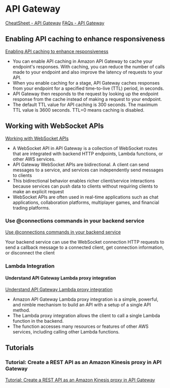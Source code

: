 # API Gateway

[CheatSheet - API Gateway](https://tutorialsdojo.com/amazon-api-gateway)
[FAQs - API Gateway](https://aws.amazon.com/api-gateway/faqs)

## Enabling API caching to enhance responsiveness

[Enabling API caching to enhance responsiveness](https://docs.aws.amazon.com/apigateway/latest/developerguide/api-gateway-caching.html)

- You can enable API caching in Amazon API Gateway to cache your endpoint's responses. With caching, you can reduce the number of calls made to your endpoint and also improve the latency of requests to your API.
- When you enable caching for a stage, API Gateway caches responses from your endpoint for a specified time-to-live (TTL) period, in seconds. 
- API Gateway then responds to the request by looking up the endpoint response from the cache instead of making a request to your endpoint. 
- The default TTL value for API caching is 300 seconds. The maximum TTL value is 3600 seconds. TTL=0 means caching is disabled.

## Working with WebSocket APIs

[Working with WebSocket APIs](https://docs.aws.amazon.com/apigateway/latest/developerguide/apigateway-websocket-api.html)

- A WebSocket API in API Gateway is a collection of WebSocket routes that are integrated with backend HTTP endpoints, Lambda functions, or other AWS services. 
- API Gateway WebSocket APIs are bidirectional. A client can send messages to a service, and services can independently send messages to clients
- This bidirectional behavior enables richer client/service interactions because services can push data to clients without requiring clients to make an explicit request
- WebSocket APIs are often used in real-time applications such as chat applications, collaboration platforms, multiplayer games, and financial trading platforms.


### Use @connections commands in your backend service

[Use @connections commands in your backend service](https://docs.aws.amazon.com/apigateway/latest/developerguide/apigateway-how-to-call-websocket-api-connections.html)

Your backend service can use the WebSocket connection HTTP requests to send a callback message to a connected client, get connection information, or disconnect the client


### Lambda Integration

#### Understand API Gateway Lambda proxy integration

[Understand API Gateway Lambda proxy integration](https://docs.aws.amazon.com/apigateway/latest/developerguide/set-up-lambda-proxy-integrations.html)

- Amazon API Gateway Lambda proxy integration is a simple, powerful, and nimble mechanism to build an API with a setup of a single API method. 
- The Lambda proxy integration allows the client to call a single Lambda function in the backend. 
- The function accesses many resources or features of other AWS services, including calling other Lambda functions.


## Tutorials

### Tutorial: Create a REST API as an Amazon Kinesis proxy in API Gateway

[Tutorial: Create a REST API as an Amazon Kinesis proxy in API Gateway](https://docs.aws.amazon.com/apigateway/latest/developerguide/integrating-api-with-aws-services-kinesis.html)

